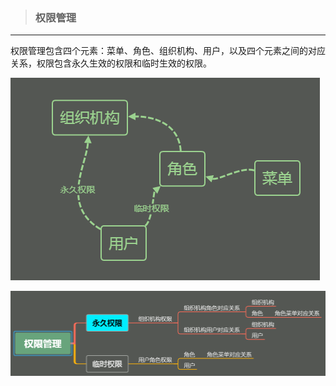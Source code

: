 > ### 权限管理

---

权限管理包含四个元素：菜单、角色、组织机构、用户，以及四个元素之间的对应关系，权限包含永久生效的权限和临时生效的权限。

![](/assets/quan-xian-guan-li.png)

![](/assets/quan-xian-guan-li-2.png)